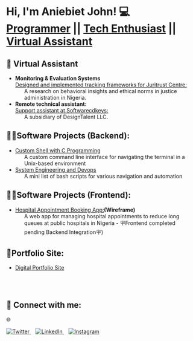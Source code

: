 <h1>Hi, I'm Aniebiet John! 💻<br/><a href="https://github.com/Ani-John">Programmer</a> || <a href="https://www.linkedin.com/in/aniebietjohn/"> Tech Enthusiast</a> || <a href="https://sites.google.com/d/1bYWDvAHiEzNvjv0-BcBMqgNqZ7XNkPJm/p/1GCgrcyRcCvuS-7bc83fMm5-an4GLrHAc/edit?pli=1">Virtual Assistant</a></h1>

<h2>🛜 Virtual Assistant</h2>
<ul>
  <li>
    <strong>Monitoring & Evaluation Systems</strong><br>
    <a href="https://juritrustcentre.org/images/map.jpeg">Designed and implemented tracking frameworks for Juritrust Centre:</a>
    <ul> A research on behavioral insights and ethical norms in justice administration in Nigeria.</ul> 
  <li>
    <strong>Remote technical assistant:</strong><br>
    <a href="http://Softwarecdkeys.com">Support assistant at Softwarecdkeys:</a> 
    <ul> A subsidiary of DesignTalent LLC. </ul>
  </li>
</ul>
  
<h2>👨‍💻Software Projects (Backend):</h2>
    <ul>
       <li><a href="https://github.com/Ani-John/simple_shell">Custom Shell with C Programming</a> 
         <ul>A custom command line interface for navigating the terminal in a Unix-based environment </ul>
      <li><a href="https://github.com/Ani-John/alx-system_engineering-devops">System Engineering and Devops</a> 
        <ul>A mini list of bash scripts for various navigation and automation </ul>
   </ul>


<h2>👨‍💻Software Projects (Frontend):</h2>
    <ul>
      <li><a href="https://www.canva.com/design/DAGrYGUXKn0/IAqOBMEC0BtMZpx63hswKA/watch?utm_content=DAGrYGUXKn0&utm_campaign=designshare&utm_medium=link2&utm_source=uniquelinks&utlId=h2ce37c56d2">Hospital Appointment Booking App:</a><b>(Wireframe) </b>
      <ul>A web app for managing hospital appointments to reduce long queues at public hospitals in Nigeria - 🪧Frontend completed pending Backend Integration🪧) </ul>
      </ul>

<h2>🤵Portfolio Site:</h2>
<ul>
 <li><a href="https://sites.google.com/view/anijohn/home">Digital Portfolio Site</a></ul>
 <br><br>
  
<h2> 🤳 Connect with me:</h2>
🌐
<p align="left">
  <a href="https://x.com/Aniebietjohn">
    <img src="https://img.shields.io/badge/Twitter-1DA1F2?style=for-the-badge&logo=twitter&logoColor=white" alt="Twitter"/>
  </a>&nbsp;&nbsp;
  <a href="https://www.linkedin.com/in/anijohn/">
    <img src="https://img.shields.io/badge/LinkedIn-0A66C2?style=for-the-badge&logo=linkedin&logoColor=white" alt="LinkedIn"/>
  </a>&nbsp;&nbsp;
  <a href="https://www.instagram.com/j_aniebiet/">
    <img src="https://img.shields.io/badge/Instagram-E4405F?style=for-the-badge&logo=instagram&logoColor=white" alt="Instagram"/>
  </a>
</p>


<!--
**joshmadakor1/joshmadakor1** is a ✨ _special_ ✨ repository because its `README.md` (this file) appears on your GitHub profile.

Here are some ideas to get you started:

- 🔭 I’m currently working on ...
- 🌱 I’m currently learning ...
- 👯 I’m looking to collaborate on ...
- 🤔 I’m looking for help with ...
- 💬 Ask me about ...
- 📫 How to reach me: ...
- 😄 Pronouns: ...
- ⚡ Fun fact: ...
-->
